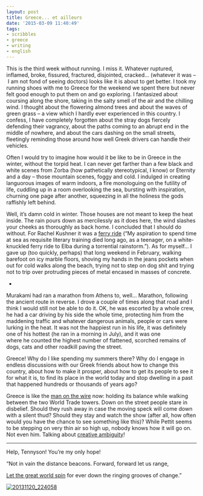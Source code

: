 ```yaml
---
layout: post
title: Greece... et ailleurs
date: '2015-03-09 11:40:49'
tags:
- scribbles
- greece
- writing
- english
---
```



This is the third week without running. I miss it. Whatever ruptured, inflamed, broke, fissured, fractured, disjointed, cracked… (whatever it was – I am not fond of seeing doctors) looks like it is about to get better. I took my running shoes with me to Greece for the weekend we spent there but never felt good enough to put them on and go exploring. I fantasized about coursing along the shore, taking in the salty smell of the air and the chilling wind. I thought about the flowering almond trees and about the waves of green grass – a view which I hardly ever experienced in this country. I confess, I have completely forgotten about the stray dogs fiercely defending their vagrancy, about the paths coming to an abrupt end in the middle of nowhere, and about the cars dashing on the small streets, fleetingly reminding those around how well Greek drivers can handle their vehicles.

Often I would try to imagine how would it be like to be in Greece in the winter, without the torpid heat. I can never get farther than a few black and white scenes from Zorba (how pathetically stereotypical, I know) or Eternity and a day – those mountain scenes, foggy and cold. I indulged in creating languorous images of warm indoors, a fire monologuing on the futility of life, cuddling up in a room overlooking the sea, bursting with inspiration, churning one page after another, squeezing in all the holiness the gods raffishly left behind.

Well, it’s damn cold in winter. Those houses are not meant to keep the heat inside. The rain pours down as mercilessly as it does here, the wind slashes your cheeks as thoroughly as back home. I concluded that I should do without. For Rachel Kushner it was a [ferry ride](http://www.lrb.co.uk/v37/n02/rachel-kushner/diary) (“My aspiration to spend time at sea as requisite literary training died long ago, as a teenager, on a white-knuckled ferry ride to Elba during a torrential rainstorm.”). As for myself… I gave up (too quickly, perhaps) that long weekend in February, walking barefoot on icy marble floors, shoving my hands in the jeans pockets when out for cold walks along the beach, trying not to step on dog shit and trying not to trip over protruding pieces of metal encased in masses of concrete.

*

Murakami had ran a marathon from Athens to, well… Marathon, following the ancient route in reverse. I drove a couple of times along that road and I think I would still not be able to do it. OK, he was escorted by a whole crew, he had a car driving by his side the whole time, protecting him from the maddening traffic and whatever dangerous animals, people or cars were lurking in the heat. It was not the happiest run in his life, it was definitely one of his hottest (he ran in a morning in July), and it was one where he counted the highest number of flattened, scorched remains of dogs, cats and other roadkill paving the street.

Greece! Why do I like spending my summers there? Why do I engage in endless discussions with our Greek friends about how to change this country, about how to make it prosper, about how to get its people to see it for what it is, to find its place in the world today and stop dwelling in a past that happened hundreds or thousands of years ago?

Greece is like the [man on the wire](https://en.wikipedia.org/wiki/Man_on_Wire) now: holding its balance while walking between the two World Trade towers. Down on the street people stare in disbelief. Should they rush away in case the moving speck will come down with a silent thud? Should they stay and watch the show (after all, how often would you have the chance to see something like this)? While Pettit seems to be stepping on very thin air so high up, nobody knows how it will go on. Not even him. Talking about [creative ambiguity](http://www.reuters.com/article/2015/02/27/us-eurozone-greece-varoufakis-idUSKBN0LV26820150227)!

---

Help, Tennyson! You’re my only hope!

“Not in vain the distance beacons. Forward, forward let us range, 

[Let the great world spin](https://en.wikipedia.org/wiki/Let_the_Great_World_Spin) for ever down the ringing grooves of change.”

[![20131120_224058](https://wpgf.files.wordpress.com/2015/02/20131120_224058.jpg?w=660)](https://wpgf.files.wordpress.com/2015/02/20131120_224058.jpg)</div>
